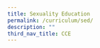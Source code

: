 ```yaml
---
title: Sexuality Education
permalink: /curriculum/sed/
description: ""
third_nav_title: CCE
---
```

